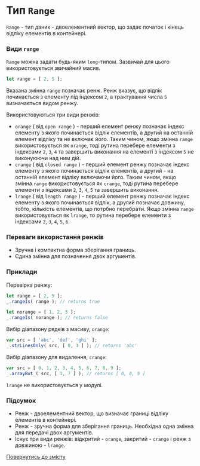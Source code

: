 # Тип <code>Range</code>

<code>Range</code> - тип даних - двоелементний вектор, що задає початок і кінець відліку елементів в контейнері.

### Види `range`

`Range` можна задати будь-яким `long`-типом. Зазвичай для цього використовується звичайний масив. 

```js
let range = [ 2, 5 ];
```

Вказана змінна `range` позначає ренж. Ренж вказує, що відлік починається з елементу під індексом `2`, а трактування числа `5` визначається видом ренжу.

Використовуються три види ренжів:

- `orange` ( від `open range` ) - перший елемент ренжу позначає індекс елементу з якого починається відлік елементів, а другий на останній елемент відліку та не включає його.
Таким чином, якщо змінна `range` використовується як `orange`, тоді рутина перебере елементи з індексами  `2`, `3`, `4` та завершить виконання на елементі з індексом `5` не виконуюючи над ним дій.
- `crange` ( від `closed range` ) - перший елемент ренжу позначає індекс елементу з якого починається відлік елементів, а другий - на останній елемент відліку включаючи його.
Таким чином, якщо змінна `range` використовується як `crange`, тоді рутина перебере елементи з індексами `2`, `3`, `4`, `5` та завершить виконання.
- `lrange` ( від `length range` ) - перший елемент ренжу позначає індекс елементу з якого починається відлік, а другий позначає довжину, тобто, кількість елементів, що потрбно перебрати.
Якщо змінна `range` використовується як `lrange`, то рутина перебере елементи з індексами `2`, `3`, `4`, `5`, `6`.

### Переваги використання ренжів 

- Зручна і компактна форма зберігання границь.
- Єдина змінна для позначення двох аргументів.

### Приклади 

Перевірка ренжу:

```js
let range = [ 2, 5 ];
_.rangeIs( range ); // returns true

let norange = [ 1, 2, 3 ];
_.rangeIs( norange ); // returns false 
```

Вибір діапазону рядків з масиву, `orange`: 

```js
var src = [ 'abc', 'def', 'ghi' ];
_.strLinesOnly( src, [ 0, 1 ] ); // returns 'abc'
```

Вибір діапазону для видалення, `crange`:

```js
var src = [ 0, 1, 2, 3, 4, 5, 6, 7, 8, 9 ];
_.arrayBut_( src, [ 1, 7 ] ); // returns [ 0, 8, 9 ]
```

`lrange` не використовується у модулі.

### Підсумок

- Ренж - двоелементний вектор, що визначає границі відліку елементів в контейнері.
- Ренж - зручна форма для зберігання границь. Необхідна одна змінна для передачі двох аргументів.
- Існує три види ренжів: відкритий - `orange`, закритий - `crange` i ренж з довжиною - `lrange`.

[Повернутись до змісту](../README.md#Концепції)

